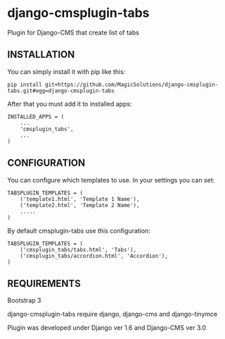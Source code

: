 django-cmsplugin-tabs
=====================

Plugin for Django-CMS that create list of tabs

INSTALLATION
------------

You can simply install it with pip like this:

    pip install git+https://github.com/MagicSolutions/django-cmsplugin-tabs.git#egg=django-cmsplugin-tabs


After that you must add it to installed apps:

    INSTALLED_APPS = (
        ...
        'cmsplugin_tabs',
        ...
    )

CONFIGURATION
-------------

You can configure which templates to use. In your settings you can set:

    TABSPLUGIN_TEMPLATES = (
        ('template1.html', 'Template 1 Name'),
        ('template2.html', 'Template 2 Name'),
        .....
    )

By default cmsplugin-tabs use this configuration:

    TABSPLUGIN_TEMPLATES = (
        ('cmsplugin_tabs/tabs.html', 'Tabs'),
        ('cmsplugin_tabs/accordion.html', 'Accordion'),
    )


REQUIREMENTS
------------

Bootstrap 3

django-cmsplugin-tabs require django, django-cms and django-tinymce

Plugin was developed under Django ver 1.6 and Django-CMS ver 3.0 
